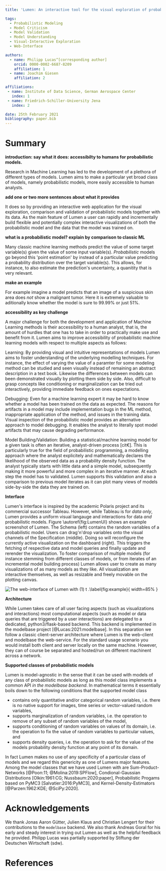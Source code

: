 ```yaml
---
title: 'Lumen: An interactive tool for the visual exploration of probabilistic models together with data'

tags:
  - Probabilistic Modeling
  - Model Criticism
  - Model Validation
  - Model Understanding
  - Visual-Interactive Exploration
  - Web-Interface

authors:
  - name: Philipp Lucas^[corresponding author]
    orcid: 0000-0002-6687-8209
    affiliation: 1
  - name: Joachim Giesen
    affiliation: 2

affiliations:
 - name: Institute of Data Science, German Aerospace Center
   index: 1
 - name: Friedrich-Schiller-University Jena
   index: 2

date: 25th February 2021
bibliography: paper.bib
---
```


# Summary

**introduction: say what it does: accessibilty to humans for probabilistic models.**

Research in Machine Learning has led to the development of a plethora of different types of models.
Lumen aims to make a particular yet broad class of models, namely probabilistic models, more easily accessible to human analysts. 

**add one or two more sentences about what it provides**

It does so by providing an interactive web application for the visual exploration, comparison and validation of probabilistic models together with its data. 
As the main feature of Lumen a user can rapidly and incrementally build flexible and potentially complex interactive visualizations of both the probabilistic model and the data that the model was trained on. 

**what is a probabilistic model? explain by comparison to classic ML**

Many classic machine learning methods predict the value of some target variable(s) given the value of some input variable(s).
*Probabilistic* models go beyond this 'point estimation' by instead of a particular value predicting  a probability distribution over the target variable(s).
This allows, for instance, to also estimate the prediction's uncertainty, a quanitity that is very relevant.

**make an example**

For example imagine a model predicts that an image of a suspicious skin area does _not_ show a malignant tumor. Here it is extremely valuable to aditionally know whether the model is sure to 99.99% or just 51%.

**accessibility as key challenge**

A major challenge for both the development and application of Machine Learning methods is their accessibility to a human analyst, that is, the amount of hurdles that one has to take in order to practically make use and benefit from it.
Lumen aims to improve accessibility of probabilistic machine learning models with respect to multiple aspects as follows:

Learning: 
By providing visual and intuitive representations of models Lumen aims to foster understanding of the underlying modelling techniques. For instance, the effect of varying the value of a paramter for some modeling method can be studied and seen visually instead of remaining an abstract description in a text book. Likewise the differences between models can been demonstrated visually by plotting them side by side. Also, difficult to grasp concepts like conditioning or marginalization can be tried out interactively, providing immediate feedback on ones expectations.

Debugging: 
Even for a machine learning expert it may be hard to know whether a model has been trained on the data as expected.
The reasons for artifacts in a model may include implementation bugs in the ML method, inappropriate application of the method, and issues in the training data. 
Visual inspection of the probabilistic model provides an alternative approach to model debugging.
It enables the analyst to literally spot model artifacts that may cause degrading performance. 

Model Building/Validation: 
Building a statistical/machine learning model for a given task is often an iterative, analyst-driven process [cit€].
This is particularly true for the field of probabilistic programming, a modelling approach where the analyst explicitely and mathematically declares the likelihood of the observed data as a probability density function. The analyst typically starts with little data and a simple model, subsequently making it more powerful and more complex in an iterative manner.
At each step the model has to validated.
Lumen supports this validation and also a comparison to previous model iterates as it can plot many views of models side-by-side the data they are trained on.

**Interface**

Lumen's interface is inspired by the academic Polaris project and its commercial successor Tableau. 
However, while Tableau is for _data only_, Lumen provides a uniform visual langauge and interactions for data _and_ probabilistic models.
Figure \autoref{fig:LumenUI} shows an example screenshot of Lumen.
The Schema (left) contains the random variables of a probabilistic model. 
Users can drag'n'drop variables onto the visual channels of the Specification (middle).
Doing so will reconfigure the currently active visualization on the dashboard (right).
This triggers the fetching of respective data and model queries and finally update and rerender the visualization.
To foster comparison of multiple models (for instance stemming from different classes of models, or from iterates of an incremental model building process) Lumen allows user to create as many visualizations of as many models as they like.
All visualization are interactive themselves, as well as resizable and freely movable on the plotting canvas.

![The web-interface of Lumen with (1) t .\label{fig:example}](LumenUI.png){ width=85% }

**Architecture**

While Lumen takes care of all user facing aspects (such as visualizations and interactions) most computational aspects (such as model or data queries that are triggered by a user interactions) are delegated to a dedicated, python3/flask-based backend.
This backend is implemented in the modelbase project [@Lucas:2021:modelbase].
In this separation we follow a classic client-server architecture where Lumen is the web-client and modelbase the web-service.
For the standard usage scenario you would install both client and server locally on the same machine. 
However, they can of course be separated and hosted/run on different machinent across a network.

**Supported classes of probabilistic models**

Lumen is model-agnostic in the sense that it can be used with models of any class of probabilistic models as long as this model class implements a common API *in the modelbase backend*. 
In mathematical terms it essentially boils down to the following conditions that the supported model class

 * contains only quantitative and/or categorical random variables, i.e. there is no native support for images, time series or vector-valued random variables, 
 * supports marginalization of random variables, i.e. the operation to remove of any subset of random variables of the model, 
 * supports conditioning of random variables on values of its domain, i.e. the operation to fix the value of random variables to particular values, and
 * supports density queries, i.e. the operation to ask for the value of the models probability density function at any point of its domain.

In fact Lumen makes no use of any specificity of a particular class of models and we regard this genericity as one of Lumens major features. 
Among the model classes that we have used Lumen with are Sum-Product-Networks [@Poon:11; @Molina:2019:SPFlow], Condional-Gaussian Distributions [Olkin:1961:CG; Nussbaum:2020:paper], Probabilistic Progams based on PyMC3 [Salvatier:2016:PyMC3], and Kernel-Density-Estimators [@Parzen:1962:KDE; @SciPy:2020].

# Acknowledgements

We thank Jonas Aaron Gütter, Julien Klaus and Christian Lengert for their contributions to the `modelbase` backend.
We also thank Andreas Goral for his early and steady interest in trying out Lumen as well as the helpful feedback he provided.
Philipp Lucas was partially supported by Stiftung der Deutschen Wirtschaft (sdw). 

# References
